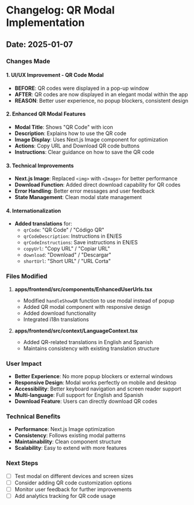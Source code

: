 # Changelog: QR Modal Implementation

## Date: 2025-01-07

### Changes Made

#### 1. UI/UX Improvement - QR Code Modal
- **BEFORE**: QR codes were displayed in a pop-up window
- **AFTER**: QR codes are now displayed in an elegant modal within the app
- **REASON**: Better user experience, no popup blockers, consistent design

#### 2. Enhanced QR Modal Features
- **Modal Title**: Shows "QR Code" with icon
- **Description**: Explains how to use the QR code
- **Image Display**: Uses Next.js Image component for optimization
- **Actions**: Copy URL and Download QR code buttons
- **Instructions**: Clear guidance on how to save the QR code

#### 3. Technical Improvements
- **Next.js Image**: Replaced `<img>` with `<Image>` for better performance
- **Download Function**: Added direct download capability for QR codes
- **Error Handling**: Better error messages and user feedback
- **State Management**: Clean modal state management

#### 4. Internationalization
- **Added translations** for:
  - `qrCode`: "QR Code" / "Código QR"
  - `qrCodeDescription`: Instructions in EN/ES
  - `qrCodeInstructions`: Save instructions in EN/ES
  - `copyUrl`: "Copy URL" / "Copiar URL"
  - `download`: "Download" / "Descargar"
  - `shortUrl`: "Short URL" / "URL Corta"

### Files Modified

1. **apps/frontend/src/components/EnhancedUserUrls.tsx**
   - Modified `handleShowQR` function to use modal instead of popup
   - Added QR modal component with responsive design
   - Added download functionality
   - Integrated i18n translations

2. **apps/frontend/src/context/LanguageContext.tsx**
   - Added QR-related translations in English and Spanish
   - Maintains consistency with existing translation structure

### User Impact

- **Better Experience**: No more popup blockers or external windows
- **Responsive Design**: Modal works perfectly on mobile and desktop
- **Accessibility**: Better keyboard navigation and screen reader support
- **Multi-language**: Full support for English and Spanish
- **Download Feature**: Users can directly download QR codes

### Technical Benefits

- **Performance**: Next.js Image optimization
- **Consistency**: Follows existing modal patterns
- **Maintainability**: Clean component structure
- **Scalability**: Easy to extend with more features

### Next Steps

- [ ] Test modal on different devices and screen sizes
- [ ] Consider adding QR code customization options
- [ ] Monitor user feedback for further improvements
- [ ] Add analytics tracking for QR code usage
